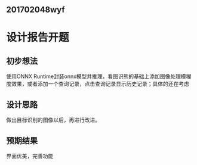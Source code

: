 ## 201702048wyf

# 设计报告开题

## 初步想法

使用ONNX Runtime封装onnx模型并推理，看图识熊的基础上添加图像处理模糊度效果，或者添加一个查询记录，点击查询记录显示历史记录；具体的还在考虑

## 设计思路

做出目标识别的图像以后，再进行改进。

## 预期结果

界面优美，完善功能
